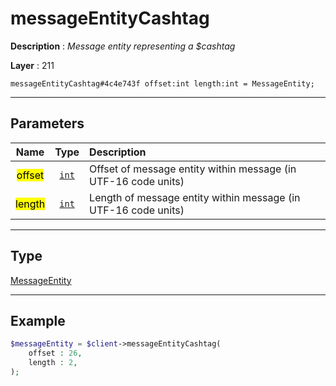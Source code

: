 # messageEntityCashtag

**Description** : *Message entity representing a $cashtag*

**Layer** : 211

```tl
messageEntityCashtag#4c4e743f offset:int length:int = MessageEntity;
```

---

## Parameters

| Name | Type | Description |
| :---: | :---: | :--- |
| <mark>offset</mark> | [`int`](type/int) | Offset of message entity within message (in UTF-16 code units) |
| <mark>length</mark> | [`int`](type/int) | Length of message entity within message (in UTF-16 code units) |

---

## Type

[MessageEntity](type/MessageEntity)

---

## Example

```php
$messageEntity = $client->messageEntityCashtag(
	offset : 26,
	length : 2,
);
```